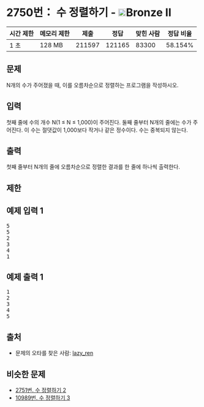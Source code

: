 # 2750번： 수 정렬하기 - <img src="https://static.solved.ac/tier_small/4.svg" style="height:20px" />Bronze II


| 시간 제한 | 메모리 제한 | 제출 | 정답 | 맞힌 사람 | 정답 비율 |
| --- | --- | --- | --- | --- | --- |
| 1 초 | 128 MB | 211597 | 121165 | 83300 | 58.154% |


## 문제


N개의 수가 주어졌을 때, 이를 오름차순으로 정렬하는 프로그램을 작성하시오.




## 입력


첫째 줄에 수의 개수 N(1 ≤ N ≤ 1,000)이 주어진다. 둘째 줄부터 N개의 줄에는 수가 주어진다. 이 수는 절댓값이 1,000보다 작거나 같은 정수이다. 수는 중복되지 않는다.




## 출력


첫째 줄부터 N개의 줄에 오름차순으로 정렬한 결과를 한 줄에 하나씩 출력한다.




## 제한




## 예제 입력 1


<pre>5
5
2
3
4
1
</pre>


## 예제 출력 1


<pre>1
2
3
4
5
</pre>






## 출처


- 문제의 오타를 찾은 사람: [lazy_ren](/user/lazy_ren)



## 비슷한 문제


- [2751번. 수 정렬하기 2](/problem/2751)
- [10989번. 수 정렬하기 3](/problem/10989)




